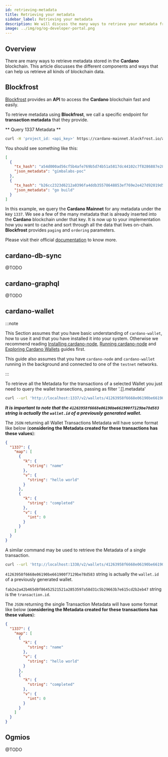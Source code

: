 ```yaml
---
id: retrieving-metadata
title: Retrieving your metadata
sidebar_label: Retrieving your metadata
description: We will discuss the many ways to retrieve your metadata from the Cardano blockchain.
image: ../img/og/og-developer-portal.png
---
```


## Overview

There are many ways to retrieve metadata stored in the **Cardano** blockchain. This article discusses the different components and ways that can help us retrieve all kinds of blockchain data.

## Blockfrost

[Blockfrost](/docs/get-started/blockfrost) provides an **API** to access the **Cardano** blockchain fast and easily. 

To retrieve metadata using **Blockfrost**, we call a specific endpoint for **transaction metadata** that they provide.

** Query 1337 Metadata **

```bash
curl -H 'project_id: <api_key>' https://cardano-mainnet.blockfrost.io/api/v0/metadata/txs/labels/1337 | jq
```

You should see something like this:

```json
[
  {
    "tx_hash": "a54d000ad56cf5b4afe769b5d74b51a5817dc44102c7f8286887e28bf257a2fd",
    "json_metadata": "gimbalabs-poc"
  },
  {
    "tx_hash": "b26cc2323d6212a0396fa4ddb35578648853ef769e2e427d92019d50163f636a",
    "json_metadata": "go build"
  }
]
```

In this example, we query the **Cardano Mainnet** for any metadata under the key `1337`. We see a few of the many metadata that is already inserted into the **Cardano** blockchain under that key. It is now up to your implementation how you want to cache and sort through all the data that lives on-chain. **Blockfrost** provides `paging` and `ordering` parameters.

Please visit their official [documentation](https://docs.blockfrost.io) to know more.

## cardano-db-sync

@TODO

## cardano-graphql

@TODO

## cardano-wallet

:::note

This Section assumes that you have basic understanding of `cardano-wallet`, how to use it and that you have installed it into your system. Otherwise we recommend reading [Installing cardano-node](/docs/get-started/installing-cardano-node), [Running cardano-node](/docs/get-started/running-cardano) and [Exploring Cardano Wallets](/docs/integrate-cardano/creating-wallet-faucet) guides first.

This guide also assumes that you have `cardano-node` and `cardano-wallet` running in the background and connected to one of the `testnet` networks.

:::

To retrieve all the Metadata for the transactions of a selected Wallet you just need to query the wallet transections, passing as filter '.[].metadata'

```bash
curl --url 'http://localhost:1337/v2/wallets/41263958f6668e06190be661900f7129be78d583/transactions' | jq '.[].metadata'
```

***It is important to note that the `41263958f6668e06190be661900f7129be78d583` string is actually the `wallet.id` of a previously generated wallet.***

The `JSON` returning all Wallet Transactions Metadata will have some format like below (**considering the Metadata created for these transactions has these values**):

```json
{
  "1337": {
    "map": [
      {
        "k": {
          "string": "name"
        },
        "v": {
          "string": "hello world"
        }
      },
      {
        "k": {
          "string": "completed"
        },
        "v": {
          "int": 0
        }
      }
    ]
  }
}
```

A similar command may be used to retrieve the Metadata of a single transaction.


```bash
curl --url 'http://localhost:1338/v2/wallets/41263958f6668e06190be661900f7129be78d583/transactions/fab2e2a42b465d0f86452521521a2853597a58d31c5b29663b7e615cd2b2eb47' | jq '.metadata'
```

`41263958f6668e06190be661900f7129be78d583` string is actually the `wallet.id` of a previously generated wallet.

`fab2e2a42b465d0f86452521521a2853597a58d31c5b29663b7e615cd2b2eb47` string is the `transaction.id`.

The `JSON` returning the single Transaction Metadata will have some format like below (**considering the Metadata created for these transactions has these values**):

```json
{
  "1337": {
    "map": [
      {
        "k": {
          "string": "name"
        },
        "v": {
          "string": "hello world"
        }
      },
      {
        "k": {
          "string": "completed"
        },
        "v": {
          "int": 0
        }
      }
    ]
  }
}
```

## Ogmios

@TODO
